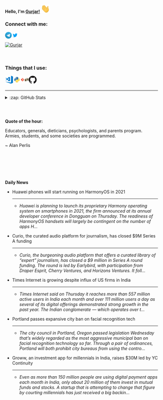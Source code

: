 #### Hello, I'm [Gurjar!](https://GurjarKing.github.io) <img src="https://raw.githubusercontent.com/ABSphreak/ABSphreak/master/gifs/Hi.gif" width="30px"></h2>


### Connect with me:

[<img align="left" alt="Gurjar | Telegram" width="22px" src="https://raw.githubusercontent.com/github/explore/80688e429a7d4ef2fca1e82350fe8e3517d3494d/topics/telegram/telegram.png" />][Telegram]
[<img align="left" alt="Gurjar | Twitter" width="22px" src="https://raw.githubusercontent.com/github/explore/80688e429a7d4ef2fca1e82350fe8e3517d3494d/topics/twitter/twitter.png" />][Twitter]
<br >
<br >
<a href="https://github.com/GurjarKing"><img src="https://komarev.com/ghpvc/?username=GurjarKing" alt="Gurjar" /></a> <br />
<br />
<br />
<!-- <br >

![](https://visitor-badge.glitch.me/badge?page_id=GurjarKing)

<br /> -->

### Things that I use:

[<img align="left" alt="Visual Studio Code" width="26px" src="https://raw.githubusercontent.com/github/explore/80688e429a7d4ef2fca1e82350fe8e3517d3494d/topics/visual-studio-code/visual-studio-code.png" />][VSCode]
[<img align="left" alt="Python" width="26px" src="https://raw.githubusercontent.com/github/explore/80688e429a7d4ef2fca1e82350fe8e3517d3494d/topics/python/python.png" />][Python]
[<img align="left" alt="Git" width="26px" src="https://raw.githubusercontent.com/github/explore/80688e429a7d4ef2fca1e82350fe8e3517d3494d/topics/git/git.png" />][Git]
[<img align="left" alt="GitHub" width="26px" src="https://raw.githubusercontent.com/github/explore/78df643247d429f6cc873026c0622819ad797942/topics/github/github.png" />][Github]

<br />
<br />

---
<details>
  <summary>:zap: GitHub Stats</summary>

<img align="left" alt="Gurjar's Github Stats" src="https://github-readme-stats.vercel.app/api?username=GurjarKing&show_icons=true&hide_border=true&count_private=true&include_all_commit=true&theme=algolia" />

</details>

<!-- ### 🔔 My latest tweet
<a href="https://twitter.com/Gurjar_King43" target="_blank">
	<img src="https://github.com/GurjarKing/GurjarKing/raw/master/tweet.png" width="70%" align="center" alt="Click to view on Twitter" title="My latest tweet, as an image"/>
</a> -->
<br>

<pre>

</pre>

**Quote of the hour:**

Educators, generals, dieticians, psychologists, and parents program. Armies, students, and some societies are programmed.

~ Alan Perlis
<pre>

</pre>
<br>
<pre>


</pre>
<strong>Daily News</strong>
  
  - Huawei phones will start running on HarmonyOS in 2021
     <hr/>
     
      - *Huawei is planning to launch its proprietary Harmony operating system on smartphones in 2021, the firm announced at its annual developer conference in Dongguan on Thursday. The readiness of HarmonyOS handsets will largely be contingent on the number of apps H…*
     
  - Curio, the curated audio platform for journalism, has closed $9M Series A funding
      <hr/>
      
      - *Curio, the burgeoning audio platform that offers a curated library of “expert” journalism, has closed a $9 million in Series A round funding. The round is led by Earlybird, with participation from Draper Esprit, Cherry Ventures, and Horizons Ventures. It foll…*
      
  - Times Internet is growing despite influx of US firms in India
      <hr/>
      
      - *Times Internet said on Thursday it reaches more than 557 million active users in India each month and over 111 million users a day as several of its digital offerings demonstrated strong growth in the past year. The Indian conglomerate — which operates over t…*
      
  - Portland passes expansive city ban on facial recognition tech
      <hr/>
      
      - *The city council in Portland, Oregon passed legislation Wednesday that’s widely regarded as the most aggressive municipal ban on facial recognition technology so far. Through a pair of ordinances, Portland will both prohibit city bureaus from using the contro…*
       
  - Groww, an investment app for millennials in India, raises $30M led by YC Continuity
      <hr/>
       
       - *Even as more than 150 million people are using digital payment apps each month in India, only about 20 million of them invest in mutual funds and stocks. A startup that is attempting to change that figure by courting millennials has just received a big backin…*
      

<br />

[VSCode]: https://code.visualstudio.com/
[Python]: https://www.python.org/
[Git]: https://git-scm.com/
[Github]: https://github.com/
[Telegram]: https://t.me/Gurjar_King/
[Twitter]: https://twitter.com/Gurjar_King43/
